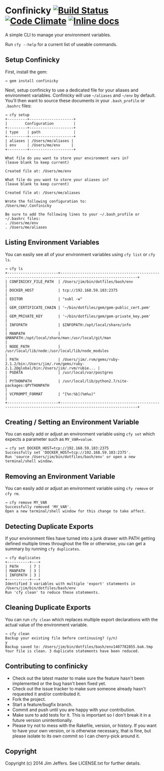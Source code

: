 # Confinicky [![Build Status](https://travis-ci.org/jimjeffers/confinicky.png)](https://travis-ci.org/jimjeffers/confinicky) [![Code Climate](https://codeclimate.com/github/jimjeffers/confinicky.png)](https://codeclimate.com/github/jimjeffers/confinicky) [![Inline docs](http://inch-ci.org/github/jimjeffers/confinicky.png)](http://inch-ci.org/github/jimjeffers/confinicky)

A simple CLI to manage your environment variables.

Run `cfy --help` for a current list of useable commands.

## Setup Confinicky

First, install the gem:

```
→ gem install confinicky
```

Next, setup confinicky to use a dedicated file for your aliases and environment variables.  Confinicky will use `~/aliases` and `~/env` by default. You'll then want to source these documents in your `.bash_profile` or `.bashrc` files:

```
→ cfy setup
+---------+--------------------+
|        Configuration         |
+---------+--------------------+
| type    | path               |
+---------+--------------------+
| aliases | /Users/me/aliases |
| env     | /Users/me/env     |
+---------+--------------------+

What file do you want to store your environment vars in?
(leave blank to keep current)

Created file at: /Users/me/env

What file do you want to store your aliases in?
(leave blank to keep current)

Created file at: /Users/me/aliases

Wrote the following configuration to:
/Users/me/.Confinicky

Be sure to add the following lines to your ~/.bash_profile or ~/.bashrc files:
. /Users/me/env
. /Users/me/aliases
```

## Listing Environment Variables

You can easily see all of your environment variables using `cfy list` or `cfy ls`.

```
→ cfy ls
+-----------------------+---------------------------------------------------------------------------------------------------------+
| CONFINICKY_FILE_PATH  | /Users/jim/bin/dotfiles/bash/env                                                                        |
| DOCKER_HOST           | tcp://192.168.59.103:2375                                                                               |
| EDITOR                | "subl -w"                                                                                               |
| GEM_CERTIFICATE_CHAIN | '~/bin/dotfiles/gem/gem-public_cert.pem'                                                                |
| GEM_PRIVATE_KEY       | '~/bin/dotfiles/gem/gem-private_key.pem'                                                                |
| INFOPATH              | $INFOPATH:/opt/local/share/info                                                                         |
| MANPATH               | $MANPATH:/opt/local/share/man:/usr/local/git/man                                                        |
| NODE_PATH             | /usr/local/lib/node:/usr/local/lib/node_modules                                                         |
| PATH                  | /Users/jim/.rvm/gems/ruby-2.1.2/bin:/Users/jim/.rvm/gems/ruby-2.1.2@global/bin:/Users/jim/.rvm/rubie... |
| PGDATA                | /usr/local/var/postgres                                                                                 |
| PYTHONPATH            | /usr/local/lib/python2.7/site-packages:$PYTHONPATH                                                      |
| VCPROMPT_FORMAT       | "[%n:%b](%m%u)"                                                                                         |
+-----------------------+---------------------------------------------------------------------------------------------------------+
```

## Creating / Setting an Environment Variable

You can easily add or adjust an environment variable using `cfy set` which expects a parameter such as `MY_VAR=value`.

```
→ cfy set DOCKER_HOST=tcp://192.168.59.103:2375
Successfully set 'DOCKER_HOST=tcp://192.168.59.103:2375'.
Run 'source /Users/jim/bin/dotfiles/bash/env' or open a new terminal/shell window.
```

## Removing an Environment Variable

You can easily add or adjust an environment variable using `cfy remove` or `cfy rm`.

```
→ cfy remove MY_VAR
Successfully removed 'MY_VAR'.
Open a new terminal/shell window for this change to take affect.
```

## Detecting Duplicate Exports

If your environment files have turned into a junk drawer with PATH getting defined multiple times throughout the file or otherwise, you can get a summary by running `cfy duplicates`.

```
→ cfy duplicates
+----------+---+
| PATH     | 7 |
| MANPATH  | 3 |
| INFOPATH | 3 |
+----------+---+
Identified 3 variables with multiple 'export' statements in /Users/jim/bin/dotfiles/bash/env
Run 'cfy clean' to reduce these statements.
```

## Cleaning Duplicate Exports

You can run `cfy clean` which replaces multiple export declarations with the actual value of the environment variable.

```
→ cfy clean
Backup your existing file before continuuing? (y/n)
y
Backup saved to: /Users/jim/bin/dotfiles/bash/env1407782855.bak.tmp
Your file is clean. 3 duplicate statements have been reduced.
```

## Contributing to confinicky

* Check out the latest master to make sure the feature hasn't been implemented or the bug hasn't been fixed yet.
* Check out the issue tracker to make sure someone already hasn't requested it and/or contributed it.
* Fork the project.
* Start a feature/bugfix branch.
* Commit and push until you are happy with your contribution.
* Make sure to add tests for it. This is important so I don't break it in a future version unintentionally.
* Please try not to mess with the Rakefile, version, or history. If you want to have your own version, or is otherwise necessary, that is fine, but please isolate to its own commit so I can cherry-pick around it.

## Copyright

Copyright (c) 2014 Jim Jeffers. See LICENSE.txt for further details.
